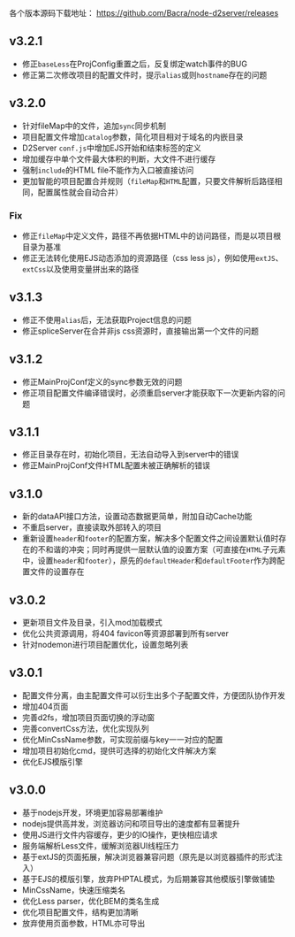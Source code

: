 各个版本源码下载地址：
https://github.com/Bacra/node-d2server/releases





## v3.2.1

* 修正`baseLess`在ProjConfig重置之后，反复绑定watch事件的BUG
* 修正第二次修改项目的配置文件时，提示`alias`或则`hostname`存在的问题



## v3.2.0

* 针对fileMap中的文件，追加`sync`同步机制
* 项目配置文件增加`catalog`参数，简化项目相对于域名的内嵌目录
* D2Server `conf.js`中增加EJS开始和结束标签的定义
* 增加缓存中单个文件最大体积的判断，大文件不进行缓存
* 强制`include`的HTML file不能作为入口被直接访问
* 更加智能的项目配置合并规则（`fileMap`和`HTML`配置，只要文件解析后路径相同，配置属性就会自动合并）

### Fix

* 修正`fileMap`中定义文件，路径不再依据HTML中的访问路径，而是以项目根目录为基准
* 修正无法转化使用EJS动态添加的资源路径（css less js），例如使用`extJS`、`extCss`以及使用变量拼出来的路径




## v3.1.3

* 修正不使用`alias`后，无法获取Project信息的问题
* 修正spliceServer在合并非js css资源时，直接输出第一个文件的问题




## v3.1.2

* 修正MainProjConf定义的sync参数无效的问题
* 修正项目配置文件编译错误时，必须重启server才能获取下一次更新内容的问题




## v3.1.1

* 修正目录存在时，初始化项目，无法自动导入到server中的错误
* 修正MainProjConf文件HTML配置未被正确解析的错误




## v3.1.0

* 新的dataAPI接口方法，设置动态数据更简单，附加自动Cache功能
* 不重启server，直接读取外部转入的项目
* 重新设置`header`和`footer`的配置方案，解决多个配置文件之间设置默认值时存在的不和谐的冲突；同时再提供一层默认值的设置方案（可直接在`HTML`子元素中，设置`header`和`footer`），原先的`defaultHeader`和`defaultFooter`作为跨配置文件的设置存在




## v3.0.2

* 更新项目文件及目录，引入mod加载模式
* 优化公共资源调用，将404 favicon等资源部署到所有server
* 针对nodemon进行项目配置优化，设置忽略列表




## v3.0.1

* 配置文件分离，由主配置文件可以衍生出多个子配置文件，方便团队协作开发
* 增加404页面
* 完善d2fs，增加项目页面切换的浮动窗
* 完善convertCss方法，优化实现队列
* 优化MinCssName参数，可实现前缀与key一一对应的配置
* 增加项目初始化cmd，提供可选择的初始化文件解决方案
* 优化EJS模版引擎




## v3.0.0

* 基于nodejs开发，环境更加容易部署维护
* nodejs提供高并发，浏览器访问和项目导出的速度都有显著提升
* 使用JS进行文件内容缓存，更少的IO操作，更快相应请求
* 服务端解析Less文件，缓解浏览器UI线程压力
* 基于extJS的页面拓展，解决浏览器兼容问题（原先是以浏览器插件的形式注入）
* 基于EJS的模版引擎，放弃PHPTAL模式，为后期兼容其他模版引擎做铺垫
* MinCssName，快速压缩类名
* 优化Less parser，优化BEM的类名生成
* 优化项目配置文件，结构更加清晰
* 放弃使用页面参数，HTML亦可导出
